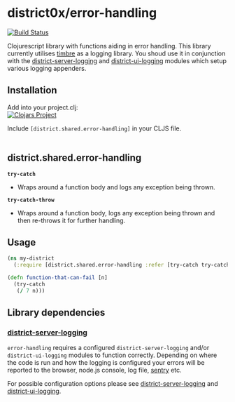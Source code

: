 # district0x/error-handling

[![Build Status](https://travis-ci.org/district0x/district0x-error-handling.svg?branch=master)](https://travis-ci.org/district0x/district0x-error-handling)

Clojurescript library with functions aiding in error handling.
This library currently utilises [timbre](https://github.com/ptaoussanis/timbre) as a logging library.
You shoud use it in conjunction with the [district-server-logging](https://github.com/district0x/district-server-logging) and [district-ui-logging](https://github.com/district0x/district-ui-logging) modules which setup various logging appenders.

## Installation
Add into your project.clj: <br>
[![Clojars Project](https://img.shields.io/clojars/v/district0x/error-handling.svg)](https://clojars.org/district0x/error-handling)

Include `[district.shared.error-handling]` in your CLJS file. <br>
<br>

## district.shared.error-handling
**`try-catch`** <br>
* Wraps around a function body and logs any exception being thrown.

**`try-catch-throw`**
* Wraps around a function body, logs any exception being thrown and then re-throws it for further handling.

## Usage

```clojure
(ns my-district
  (:require [district.shared.error-handling :refer [try-catch try-catch-throw]]))

(defn function-that-can-fail [n]
  (try-catch
   (/ 7 n)))
```

## Library dependencies

### [district-server-logging](https://github.com/district0x/district-server-logging)

`error-handling` requires a configured `district-server-logging` and/or `district-ui-logging` modules to function correctly.
Depending on where the code is run and how the logging is configured your errors will be reported to the browser, node.js console, log file, [sentry](https://sentry.io) etc. <br>

For possible configuration options please see [district-server-logging](https://github.com/district0x/district-server-logging) and [district-ui-logging](https://github.com/district0x/district-ui-logging).
